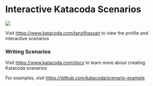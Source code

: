 # Interactive Katacoda Scenarios

[![](http://shields.katacoda.com/katacoda/tanzilhassan/count.svg)](https://www.katacoda.com/tanzilhassan "Get your profile on Katacoda.com")

Visit https://www.katacoda.com/tanzilhassan to view the profile and interactive scenarios

### Writing Scenarios
Visit https://www.katacoda.com/docs to learn more about creating Katacoda scenarios

For examples, visit https://github.com/katacoda/scenario-example
